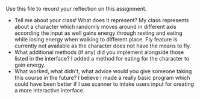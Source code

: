 Use this file to record your reflection on this assignment.

- Tell me about your class! What does it represent?
My class represents about a character which randomly moves around in different axis according the input as well gains energy through resting and eating while losing energy when walking to different place. Fly feature is currently not available as the character does not have the means to fly.
- What additional methods (if any) did you implement alongside those listed in the interface?
I added a method for eating for the character to gain energy.
- What worked, what didn't, what advice would you give someone taking this course in the future?
I believe I made a really basic program which could have been better if I use scanner to intake users input for creating a more interactive interface.
